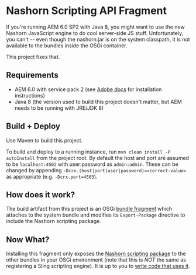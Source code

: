 # Nashorn Scripting API Fragment
If you're running AEM 6.0 SP2 with Java 8, you might want to use the new Nashorn JavaScript engine to do cool server-side JS stuff. Unfortunately, you can't -- even though the nashorn.jar is on the system classpath, it is not available to the bundles inside the OSGi container.

This project fixes that.

## Requirements
* AEM 6.0 with service pack 2 (see [Adobe docs](http://docs.adobe.com/docs/en/aem/6-0/release-notes-sp2.html#Include%20the%20service%20pack%20with%20initial%20installation) for installation instructions)
* Java 8 (the version used to build this project doesn't matter, but AEM needs to be running with JRE/JDK 8)

## Build + Deploy

Use Maven to build this project.

To build and deploy to a running instance, run `mvn clean install -P autoInstall` from the project root. By default the host and port are assumed to be `localhost:4502` with user:password as `admin:admin`. These can be changed by appending `-Dcrx.(host|port|user|password)=<correct-value>` as appropriate (e.g. `-Dcrx.port=4503`).

## How does it work?

The build artifact from this project is an OSGi [bundle fragment](http://wiki.osgi.org/wiki/Fragment) which attaches to the system bundle and modifies its `Export-Package` directive to include the Nashorn scripting package.

## Now What?

Installing this fragment only exposes the [Nashorn scripting package](https://docs.oracle.com/javase/8/docs/jdk/api/nashorn/jdk/nashorn/api/scripting/package-summary.html) to the other bundles in your OSGi environment (note that this is *NOT* the same as registering a Sling scripting engine). It is up to you to [write code that uses it](https://docs.oracle.com/javase/8/docs/technotes/guides/scripting/nashorn/intro.html#sthref14).
